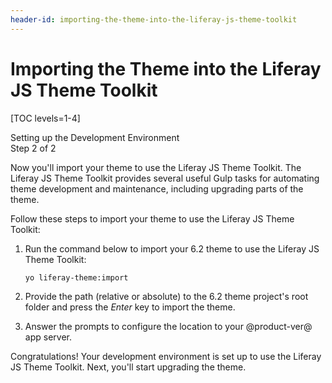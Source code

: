 ```yaml
---
header-id: importing-the-theme-into-the-liferay-js-theme-toolkit
---
```


# Importing the Theme into the Liferay JS Theme Toolkit

[TOC levels=1-4]

<div class="learn-path-step">
    <p>Setting up the Development Environment<br>Step 2 of 2</p>
</div>

Now you'll import your theme to use the Liferay JS Theme Toolkit. The Liferay JS 
Theme Toolkit provides several useful Gulp tasks for automating theme 
development and maintenance, including upgrading parts of the theme. 

Follow these steps to import your theme to use the Liferay JS Theme Toolkit:

1.  Run the command below to import your 6.2 theme to use the Liferay JS Theme 
    Toolkit:

    ```bash
    yo liferay-theme:import
    ```

2.  Provide the path (relative or absolute) to the 6.2 theme project's root 
    folder and press the *Enter* key to import the theme.

3.  Answer the prompts to configure the location to your @product-ver@ app 
    server.

Congratulations! Your development environment is set up to use the Liferay JS 
Theme Toolkit. Next, you'll start upgrading the theme. 
